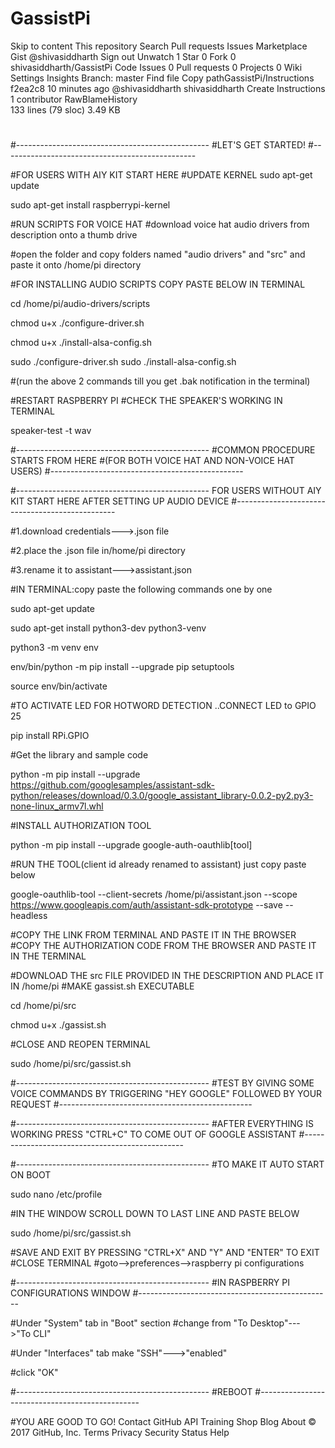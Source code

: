 # GassistPi
Skip to content
This repository
Search
Pull requests
Issues
Marketplace
Gist
 @shivasiddharth
 Sign out
 Unwatch 1
  Star 0
  Fork 0 shivasiddharth/GassistPi
 Code  Issues 0  Pull requests 0  Projects 0  Wiki  Settings Insights 
Branch: master Find file Copy pathGassistPi/Instructions
f2ea2c8  10 minutes ago
@shivasiddharth shivasiddharth Create Instructions
1 contributor
RawBlameHistory     
133 lines (79 sloc)  3.49 KB
#
#------------------------------------------------
#LET'S GET STARTED!
#------------------------------------------------


#FOR USERS WITH AIY KIT START HERE
#UPDATE KERNEL
sudo apt-get update

sudo apt-get install raspberrypi-kernel

#RUN SCRIPTS FOR VOICE HAT
#download voice hat audio drivers from description onto a thumb drive

#open the folder and copy folders named "audio drivers" and "src" and paste it onto /home/pi directory

#FOR INSTALLING AUDIO SCRIPTS COPY PASTE BELOW IN TERMINAL

cd /home/pi/audio-drivers/scripts

chmod u+x ./configure-driver.sh

chmod u+x ./install-alsa-config.sh

sudo ./configure-driver.sh
sudo ./install-alsa-config.sh

#(run the above 2 commands till you get .bak notification in the terminal)

#RESTART RASPBERRY PI
#CHECK THE SPEAKER'S WORKING IN TERMINAL

speaker-test -t wav

#------------------------------------------------
#COMMON PROCEDURE STARTS FROM HERE 
#(FOR BOTH VOICE HAT AND NON-VOICE HAT USERS)
#------------------------------------------------

#------------------------------------------------
FOR USERS WITHOUT AIY KIT START HERE AFTER SETTING UP AUDIO DEVICE
#------------------------------------------------

#1.download credentials--->.json file

#2.place the .json file in/home/pi directory

#3.rename it to assistant--->assistant.json

#IN TERMINAL:copy paste the following commands one by one

sudo apt-get update

sudo apt-get install python3-dev python3-venv

python3 -m venv env

env/bin/python -m pip install --upgrade pip 
setuptools

source env/bin/activate

#TO ACTIVATE LED FOR HOTWORD DETECTION ..CONNECT LED to GPIO 25

pip install RPi.GPIO

#Get the library and sample code


python -m pip install --upgrade https://github.com/googlesamples/assistant-sdk-python/releases/download/0.3.0/google_assistant_library-0.0.2-py2.py3-none-linux_armv7l.whl

#INSTALL AUTHORIZATION TOOL

python -m pip install --upgrade google-auth-oauthlib[tool]

#RUN THE TOOL(client id already renamed to assistant) just copy paste below


google-oauthlib-tool --client-secrets /home/pi/assistant.json --scope https://www.googleapis.com/auth/assistant-sdk-prototype --save --headless

#COPY THE LINK FROM TERMINAL AND PASTE IT IN THE BROWSER
#COPY THE AUTHORIZATION CODE FROM THE BROWSER AND PASTE IT IN THE TERMINAL

#DOWNLOAD THE src FILE PROVIDED IN THE DESCRIPTION AND PLACE IT IN /home/pi 
#MAKE gassist.sh EXECUTABLE

cd /home/pi/src

chmod u+x ./gassist.sh

#CLOSE AND REOPEN TERMINAL

sudo /home/pi/src/gassist.sh

#------------------------------------------------
#TEST BY GIVING SOME VOICE COMMANDS BY TRIGGERING "HEY GOOGLE" FOLLOWED BY YOUR REQUEST
#------------------------------------------------

#------------------------------------------------
#AFTER EVERYTHING IS WORKING PRESS "CTRL+C" TO COME OUT OF GOOGLE ASSISTANT
#------------------------------------------------

#------------------------------------------------
#TO MAKE IT AUTO START ON BOOT

sudo nano /etc/profile

#IN THE WINDOW SCROLL DOWN TO LAST LINE AND PASTE BELOW

sudo /home/pi/src/gassist.sh

#SAVE AND EXIT BY PRESSING "CTRL+X" AND "Y" AND "ENTER" TO EXIT
#CLOSE TERMINAL
#goto-->preferences-->raspberry pi configurations

#------------------------------------------------
#IN RASPBERRY PI CONFIGURATIONS WINDOW
#------------------------------------------------

#Under "System" tab in "Boot" section 
#change from "To Desktop"--->"To CLI" 

#Under "Interfaces" tab make "SSH"--->"enabled"

#click "OK"

#------------------------------------------------
#REBOOT
#------------------------------------------------

#YOU ARE GOOD TO GO! 
Contact GitHub API Training Shop Blog About
© 2017 GitHub, Inc. Terms Privacy Security Status Help
